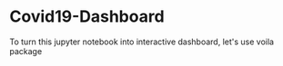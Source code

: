 # Covid19-Dashboard
To turn this jupyter notebook into interactive dashboard, let's use voila package

